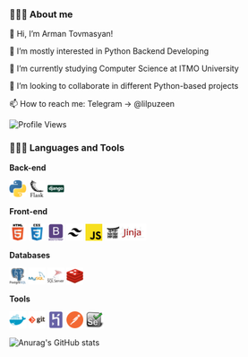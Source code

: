 ### 👨🏻‍🎓 About me <br />
👋 Hi, I’m Arman Tovmasyan!

👀 I’m mostly interested in Python Backend Developing

🌱 I’m currently studying Computer Science at ITMO University

💞️ I’m looking to collaborate in different Python-based projects

📫 How to reach me: Telegram -> @lilpuzeen


![Profile Views](https://komarev.com/ghpvc/?username=lilpuzeen)

### 👨🏻‍💻 Languages and Tools <br />
**Back-end**

<code><img height="30" src="https://raw.githubusercontent.com/lilpuzeen/lilpuzeen/master/icons/python.png"></code>
<code><img height="30" src="https://raw.githubusercontent.com/lilpuzeen/lilpuzeen/master/icons/flask.png"></code>
<code><img height="30" src="https://raw.githubusercontent.com/lilpuzeen/lilpuzeen/master/icons/django.png"></code>

**Front-end**

<code><img height="30" src="https://raw.githubusercontent.com/lilpuzeen/lilpuzeen/master/icons/html5.png"></code>
<code><img height="30" src="https://raw.githubusercontent.com/lilpuzeen/lilpuzeen/master/icons/css3.png"></code>
<code><img height="30" src="https://raw.githubusercontent.com/lilpuzeen/lilpuzeen/master/icons/bootstrap.png"></code>
<code><img height="30" src="https://raw.githubusercontent.com/lilpuzeen/lilpuzeen/master/icons/tailwind-css.png"></code>
<code><img height="30" src="https://raw.githubusercontent.com/lilpuzeen/lilpuzeen/master/icons/javascript.png"></code>
<code><img height="30" src="https://raw.githubusercontent.com/lilpuzeen/lilpuzeen/master/icons/jinja-logo.webp"></code>


**Databases**

<code><img height="30" src="https://raw.githubusercontent.com/lilpuzeen/lilpuzeen/master/icons/postgresql.png"></code>
<code><img height="30" src="https://raw.githubusercontent.com/lilpuzeen/lilpuzeen/master/icons/mysql.png"></code>
<code><img height="30" src="https://raw.githubusercontent.com/lilpuzeen/lilpuzeen/master/icons/microsoftsql.png"></code>
<code><img height="30" src="https://raw.githubusercontent.com/lilpuzeen/lilpuzeen/master/icons/redis.png"></code>

**Tools**

<code><img height="30" src="https://raw.githubusercontent.com/lilpuzeen/lilpuzeen/master/icons/docker.png"></code>
<code><img height="30" src="https://raw.githubusercontent.com/lilpuzeen/lilpuzeen/master/icons/git.png"></code>
<code><img height="30" src="https://raw.githubusercontent.com/lilpuzeen/lilpuzeen/master/icons/heroku.png"></code>
<code><img height="30" src="https://raw.githubusercontent.com/lilpuzeen/lilpuzeen/master/icons/postman.png"></code>
<code><img height="30" src="https://raw.githubusercontent.com/lilpuzeen/lilpuzeen/master/icons/selenium.webp"></code>


![Anurag's GitHub stats](https://github-readme-stats.vercel.app/api?username=lilpuzeen&show_icons=true&bg_color=00000000)
<!---
lilpuzeen/lilpuzeen is a ✨ special ✨ repository because its `README.md` (this file) appears on your GitHub profile.
You can click the Preview link to take a look at your changes.
--->
